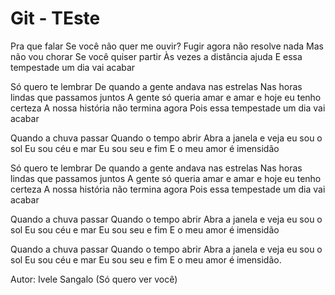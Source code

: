 # Git - TEste

Pra que falar
Se você não quer me ouvir?
Fugir agora não resolve nada
Mas não vou chorar
Se você quiser partir
Às vezes a distância ajuda
E essa tempestade um dia vai acabar

Só quero te lembrar
De quando a gente andava nas estrelas
Nas horas lindas que passamos juntos
A gente só queria amar e amar e hoje eu tenho certeza
A nossa história não termina agora
Pois essa tempestade um dia vai acabar

Quando a chuva passar
Quando o tempo abrir
Abra a janela e veja eu sou o sol
Eu sou céu e mar
Eu sou seu e fim
E o meu amor é imensidão

Só quero te lembrar
De quando a gente andava nas estrelas
Nas horas lindas que passamos juntos
A gente só queria amar e amar e hoje eu tenho certeza
A nossa história não termina agora
Pois essa tempestade um dia vai acabar

Quando a chuva passar
Quando o tempo abrir
Abra a janela e veja eu sou o sol
Eu sou céu e mar
Eu sou seu e fim
E o meu amor é imensidão

Quando a chuva passar
Quando o tempo abrir
Abra a janela e veja eu sou o sol
Eu sou céu e mar
Eu sou seu e fim
E o meu amor é imensidão.

Autor: Ivele Sangalo (Só quero ver você)
